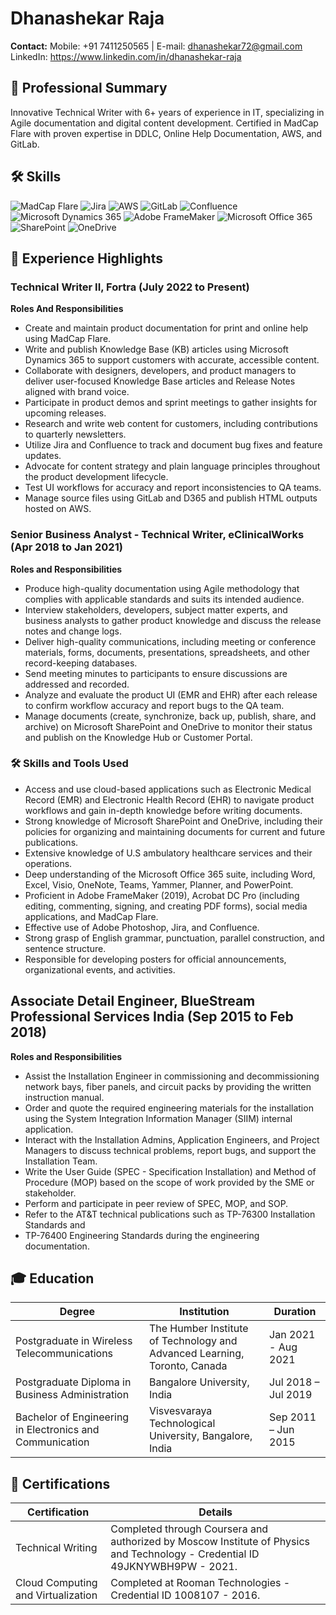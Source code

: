 # Dhanashekar Raja

**Contact:** Mobile: +91 7411250565 | E-mail: dhanashekar72@gmail.com LinkedIn: https://www.linkedin.com/in/dhanashekar-raja

## 📌 Professional Summary
Innovative Technical Writer with 6+ years of experience in IT, specializing in Agile documentation and digital content development. Certified in MadCap Flare with proven expertise in DDLC, Online Help Documentation, AWS, and GitLab.

## 🛠 Skills
![MadCap Flare](https://img.shields.io/badge/-MadCap%20Flare-blue) 
![Jira](https://img.shields.io/badge/-Jira-blue) 
![AWS](https://img.shields.io/badge/-AWS-blue) 
![GitLab](https://img.shields.io/badge/-GitLab-blue) 
![Confluence](https://img.shields.io/badge/-Confluence-blue) 
![Microsoft Dynamics 365](https://img.shields.io/badge/-Microsoft%20Dynamics%20365-blue) 
![Adobe FrameMaker](https://img.shields.io/badge/-Adobe%20FrameMaker-blue) 
![Microsoft Office 365](https://img.shields.io/badge/-Microsoft%20Office%20365-blue) 
![SharePoint](https://img.shields.io/badge/-SharePoint-blue) ![OneDrive](https://img.shields.io/badge/-OneDrive-blue)

## 💼 Experience Highlights
### Technical Writer II, Fortra (July 2022 to Present)
**Roles And Responsibilities**
- Create and maintain product documentation for print and online help using MadCap Flare.
- Write and publish Knowledge Base (KB) articles using Microsoft Dynamics 365 to support customers with accurate, accessible content.
- Collaborate with designers, developers, and product managers to deliver user-focused Knowledge Base articles and Release Notes aligned with brand voice.
- Participate in product demos and sprint meetings to gather insights for upcoming releases.
- Research and write web content for customers, including contributions to quarterly newsletters.
- Utilize Jira and Confluence to track and document bug fixes and feature updates.
- Advocate for content strategy and plain language principles throughout the product development lifecycle.
- Test UI workflows for accuracy and report inconsistencies to QA teams.
- Manage source files using GitLab and D365 and publish HTML outputs hosted on AWS.
### Senior Business Analyst - Technical Writer, eClinicalWorks (Apr 2018 to Jan 2021)
**Roles and Responsibilities**
- Produce high-quality documentation using Agile methodology that complies with applicable standards and suits its intended audience.
- Interview stakeholders, developers, subject matter experts, and business analysts to gather product knowledge and discuss the release notes and change logs.
- Deliver high-quality communications, including meeting or conference materials, forms, documents, presentations, spreadsheets, and other record-keeping databases.
- Send meeting minutes to participants to ensure discussions are addressed and recorded.
- Analyze and evaluate the product UI (EMR and EHR) after each release to confirm workflow accuracy and report bugs to the QA team.
- Manage documents (create, synchronize, back up, publish, share, and archive) on Microsoft SharePoint and OneDrive to monitor their status and publish on the Knowledge Hub or Customer Portal.
### 🛠 Skills and Tools Used
- Access and use cloud-based applications such as Electronic Medical Record (EMR) and Electronic Health Record (EHR) to navigate product workflows and gain in-depth knowledge before writing documents.
- Strong knowledge of Microsoft SharePoint and OneDrive, including their policies for organizing and maintaining documents for current and future publications.
- Extensive knowledge of U.S ambulatory healthcare services and their operations.
- Deep understanding of the Microsoft Office 365 suite, including Word, Excel, Visio, OneNote, Teams, Yammer, Planner, and PowerPoint.
- Proficient in Adobe FrameMaker (2019), Acrobat DC Pro (including editing, commenting, signing, and creating PDF forms), social media applications, and MadCap Flare.
- Effective use of Adobe Photoshop, Jira, and Confluence.
- Strong grasp of English grammar, punctuation, parallel construction, and sentence structure.
- Responsible for developing posters for official announcements, organizational events, and activities.
## Associate Detail Engineer, BlueStream Professional Services India (Sep 2015 to Feb 2018)
**Roles and Responsibilities**
- Assist the Installation Engineer in commissioning and decommissioning network bays, fiber panels, and circuit packs by providing the written instruction manual.
- Order and quote the required engineering materials for the installation using the System Integration Information Manager (SIIM) internal application.
- Interact with the Installation Admins, Application Engineers, and Project Managers to discuss technical problems, report bugs, and support the Installation Team.
- Write the User Guide (SPEC - Specification Installation) and Method of Procedure (MOP) based on the scope of work provided by the SME or stakeholder.
- Perform and participate in peer review of SPEC, MOP, and SOP.
- Refer to the AT&T technical publications such as TP-76300 Installation Standards and 
- TP-76400 Engineering Standards during the engineering documentation.

## 🎓 Education
| Degree | Institution | Duration |
|--------|------------|----------|
| Postgraduate in Wireless Telecommunications | The Humber Institute of Technology and Advanced Learning, Toronto, Canada | Jan 2021 - Aug 2021 |
| Postgraduate Diploma in Business Administration | Bangalore University, India | Jul 2018 – Jul 2019 |
| Bachelor of Engineering in Electronics and Communication | Visvesvaraya Technological University, Bangalore, India | Sep 2011 – Jun 2015 |

## 📜 Certifications
| Certification | Details |
|--------------|---------|
| Technical Writing | Completed through Coursera and authorized by Moscow Institute of Physics and Technology - Credential ID 49JKNYWBH9PW - 2021. |
| Cloud Computing and Virtualization | Completed at Rooman Technologies - Credential ID 1008107 - 2016. |

